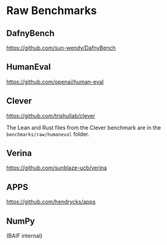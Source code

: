 # Raw Benchmarks

## DafnyBench
https://github.com/sun-wendy/DafnyBench

## HumanEval
https://github.com/openai/human-eval

## Clever
https://github.com/trishullab/clever

The Lean and Rust files from the Clever benchmark are in the `benchmarks/raw/humaneval` folder.

## Verina
https://github.com/sunblaze-ucb/verina

## APPS
https://github.com/hendrycks/apps

## NumPy
(BAIF internal)
